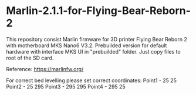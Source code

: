 # Marlin-2.1.1-for-Flying-Bear-Reborn-2

This repository consist Marlin firmware for 3D printer Flying Bear Reborn 2 with motherboard MKS Nano6 V3.2.
Prebuilded version for default hardware with interface MKS UI in "prebuilded" folder. Just copy files to root of the SD card.

Reference:
https://marlinfw.org/

For correct bed levelling please set correct coordinates:
Point1 - 25   25
Point2 - 25   295
Point3 - 295  295
Point4 - 295  25
  
